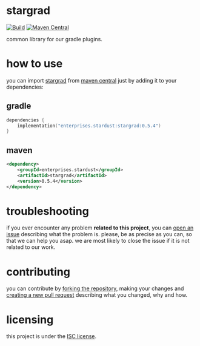 # stargrad
[![Build][badge-github-ci]][project-gradle-ci] 
[![Maven Central][badge-mvnc]][project-mvnc]

common library for our gradle plugins.

# how to use

you can import [stargrad][project-url] from [maven central][mvnc] just by adding it to your dependencies:

## gradle

```kotlin
dependencies {
    implementation("enterprises.stardust:stargrad:0.5.4")
}
```

## maven

```xml
<dependency>
    <groupId>enterprises.stardust</groupId>
    <artifactId>stargrad</artifactId>
    <version>0.5.4</version>
</dependency>
```

# troubleshooting

if you ever encounter any problem **related to this project**, you can [open an issue][new-issue] describing what the
problem is. please, be as precise as you can, so that we can help you asap. we are most likely to close the issue if it
is not related to our work.

# contributing

you can contribute by [forking the repository][fork], making your changes and [creating a new pull request][new-pr]
describing what you changed, why and how.

# licensing

this project is under the [ISC license][project-license].


<!-- Links -->

[jvm]: https://adoptium.net "adoptium website"

[kotlin]: https://kotlinlang.org "kotlin website"

[rust]: https://rust-lang.org "rust website"

[mvnc]: https://repo1.maven.org/maven2/ "maven central website"

<!-- Project Links -->

[project-url]: https://github.com/stardust-enterprises/stargrad "project github repository"

[fork]: https://github.com/stardust-enterprises/stargrad/fork "fork this repository"

[new-pr]: https://github.com/stardust-enterprises/stargrad/pulls/new "create a new pull request"

[new-issue]: https://github.com/stardust-enterprises/stargrad/issues/new "create a new issue"

[project-mvnc]: https://maven-badges.herokuapp.com/maven-central/fr.stardustenterprises/stargrad "maven central repository"

[project-gradle-ci]: https://github.com/stardust-enterprises/stargrad/actions/workflows/gradle-ci.yml "gradle ci workflow"

[project-license]: https://github.com/stardust-enterprises/stargrad/blob/trunk/LICENSE "LICENSE source file"

<!-- Badges -->

[badge-mvnc]: https://maven-badges.herokuapp.com/maven-central/fr.stardustenterprises/stargrad/badge.svg "maven central badge"

[badge-github-ci]: https://github.com/stardust-enterprises/stargrad/actions/workflows/build.yml/badge.svg?branch=trunk "github actions badge"

